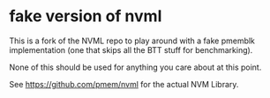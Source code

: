 fake version of nvml
====================

This is a fork of the NVML repo to play around with a fake
pmemblk implementation (one that skips all the BTT stuff
for benchmarking).

None of this should be used for anything you care about at this point.

See https://github.com/pmem/nvml for the actual NVM Library.
